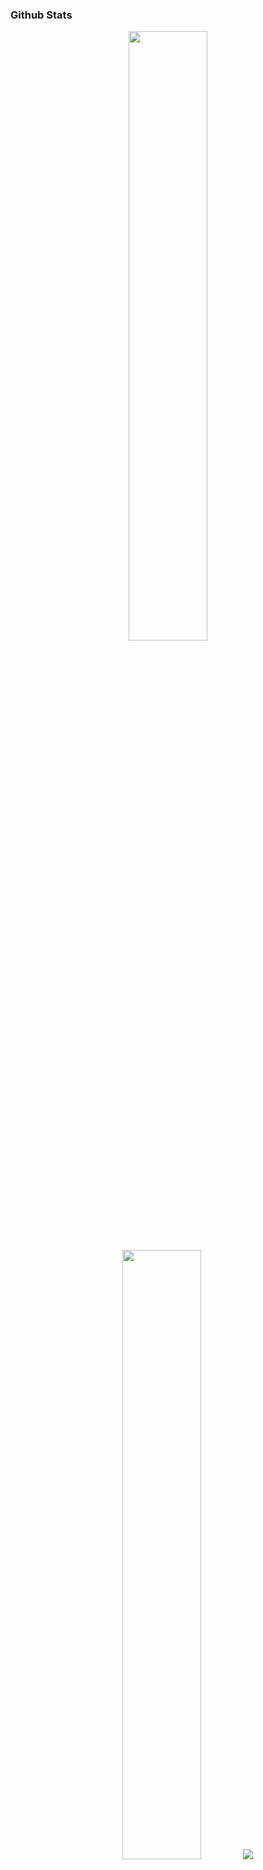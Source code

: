 
### Github Stats
<p align="center">
  <img height="50%" width="auto" src ="https://github-readme-stats.vercel.app/api?username=knowell41&show_icons=true&count_private=true&theme=tokyonight&hide_border=true&hide=issues,contribs&bg_color=00000000">
  <img height="50%" width="auto" src ="https://github-readme-stats.vercel.app/api/top-langs/?username=knowell41&layout=compact&hide_border=true&theme=tokyonight&bg_color=00000000&langs_count=6">
  <img src ="https://github-readme-streak-stats.herokuapp.com?user=knowell41&theme=tokyonight&hide_border=true&background=FFFFFF00">
</p>

### Technologies
  ![OpenAI Logo](https://example.com/openai-logo.png)

### Send me a message

